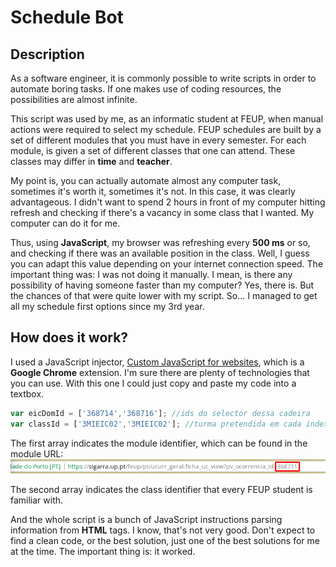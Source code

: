 # Schedule Bot

## Description

As a software engineer, it is commonly possible to write scripts in order to automate boring tasks. If one makes use of coding resources, the possibilities are almost infinite. 

This script was used by me, as an informatic student at FEUP, when manual actions were required to select my schedule. FEUP schedules are built by a set of different modules that you must have in every semester. For each module, is given a set of different classes that one can attend. These classes may differ in **time** and **teacher**. 

My point is, you can actually automate almost any computer task, sometimes it's worth it, sometimes it's not. In this case, it was clearly advantageous. I didn't want to spend 2 hours in front of my computer hitting refresh and checking if there's a vacancy in some class that I wanted. My computer can do it for me.

Thus, using **JavaScript**, my browser was refreshing every **500 ms** or so, and checking if there was an available position in the class. Well, I guess you can adapt this value depending on your internet connection speed. The important thing was: I was not doing it manually. I mean, is there any possibility of having someone faster than my computer? Yes, there is. But the chances of that were quite lower with my script. So... I managed to get all my schedule first options since my 3rd year. 

## How does it work?

I used a JavaScript injector, [Custom JavaScript for websites](https://chrome.google.com/webstore/detail/custom-javascript-for-web/poakhlngfciodnhlhhgnaaelnpjljija?hl=en), which is a **Google Chrome** extension. I'm sure there are plenty of technologies that you can use. With this one I could just copy and paste my code into a textbox.

```javascript
var eicDomId = ['368714','368716']; //ids do selector dessa cadeira
var classId = ['3MIEIC02','3MIEIC02']; //turma pretendida em cada index
```

The first array indicates the module identifier, which can be found in the module URL:
![alt text](./README/moduleid.png "Module ID")

The second array indicates the class identifier that every FEUP student is familiar with.

And the whole script is a bunch of JavaScript instructions parsing information from **HTML** tags. I know, that's not very good. Don't expect to find a clean code, or the best solution, just one of the best solutions for me at the time. The important thing is: it worked. 
